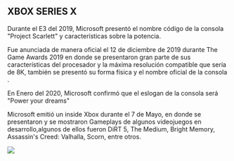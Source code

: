 ## XBOX SERIES X

Durante el E3 del 2019, Microsoft presentó el nombre código de la consola "Project Scarlett" y características sobre la potencia.

Fue anunciada de manera oficial el 12 de diciembre de 2019 durante The Game Awards 2019 en donde se presentaron gran parte de sus características del procesador y la máxima resolución compatible que sería de 8K, también se presentó su forma física y el nombre oficial de la consola​.

En Enero del 2020, Microsoft confirmó que el eslogan de la consola será "Power your dreams"

Microsoft emitió un inside Xbox durante el 7 de Mayo, en donde se presentaron y se mostraron Gameplays de algunos videojuegos en desarrollo,algunos de ellos fueron DiRT 5, The Medium, Bright Memory, Assassin's Creed: Valhalla, Scorn, entre otros.

<img src="/img/xboxseriesX.jpg" >